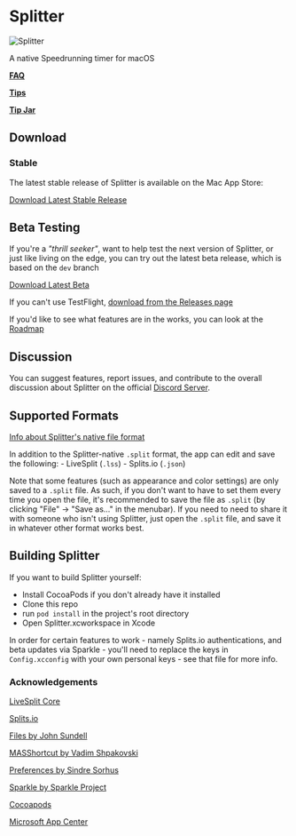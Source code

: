 # Splitter

![Splitter](https://splitter.mberk.com/splitter-smaller.png)

A native Speedrunning timer for macOS

**[FAQ](https://github.com/MichaelJBerk/Splitter/wiki/FAQ)**

**[Tips](https://github.com/MichaelJBerk/Splitter/wiki/Tips)**

**[Tip Jar](https://mberk.com/donate/)**

## Download

### Stable

The latest stable release of Splitter is available on the Mac App Store:

[Download Latest Stable Release](https://apps.apple.com/us/app/splitter-speedrun-timer/id1502505482?ls=1)

## Beta Testing

If you're a _"thrill seeker"_, want to help test the next version of Splitter, or just like living on the edge, you can try out the latest beta release, which is based on the `dev` branch

[Download Latest Beta](https://testflight.apple.com/join/UtXpw5Gja)

If you can't use TestFlight, [download from the Releases page](https://github.com/MichaelJBerk/Splitter/releases)

If you'd like to see what features are in the works, you can look at the [Roadmap](https://github.com/MichaelJBerk/Splitter/wiki/Roadmap)

## Discussion 

You can suggest features, report issues, and contribute to the overall discussion about Splitter on the official [Discord Server](https://discord.gg/S6zCHYq). 

## Supported Formats

[Info about Splitter's native file format](https://github.com/MichaelJBerk/Splitter/wiki/.Split-Format)

In addition to the Splitter-native `.split` format, the app can edit and save the following:
	- LiveSplit (`.lss`)
	- Splits.io (`.json`)
	
Note that some features (such as appearance and color settings) are only saved to a `.split` file. As such, if you don't want to have to set them every time you open the file, it's recommended to save the file as `.split` (by clicking "File" -> "Save as..." in the menubar). If you need to need to share it with someone who isn't using Splitter, just open the `.split` file, and save it in whatever other format works best.  
	
## Building Splitter

If you want to build Splitter yourself:
- Install CocoaPods if you don't already have it installed
- Clone this repo
- run `pod install` in the project's root directory
- Open Splitter.xcworkspace in Xcode

In order for certain features to work - namely Splits.io authentications, and beta updates via Sparkle - you'll need to replace the keys in `Config.xcconfig` with your own personal keys - see that file for more info.


### Acknowledgements
[LiveSplit Core](https://github.com/LiveSplit/livesplit-core)

[Splits.io](https://splits.io/)

[Files by John Sundell](https://github.com/JohnSundell/Files)

[MASShortcut by Vadim Shpakovski](https://github.com/shpakovski/MASShortcut)

[Preferences by Sindre Sorhus](https://github.com/sindresorhus/Preferences) 

[Sparkle by Sparkle Project](https://github.com/sparkle-project/Sparkle)

[Cocoapods](https://cocoapods.org)

[Microsoft App Center](https://appcenter.ms)
